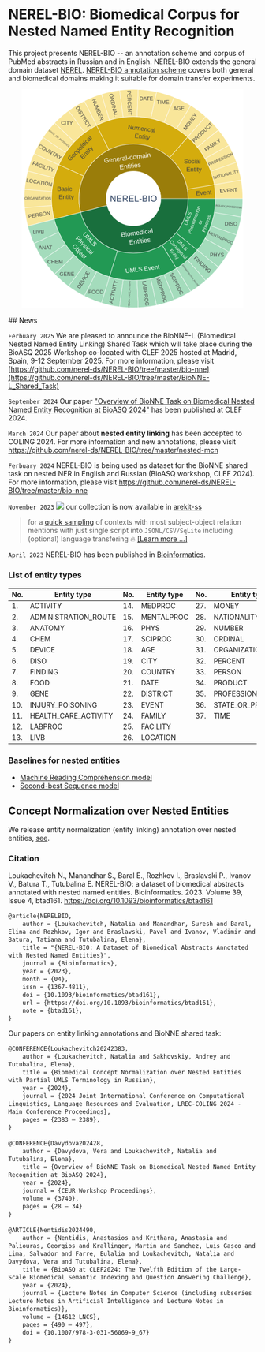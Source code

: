 # NEREL-BIO: Biomedical Corpus for Nested Named Entity Recognition

This project presents NEREL-BIO -- an annotation scheme and corpus of PubMed abstracts in Russian and in English. NEREL-BIO extends the general domain dataset [NEREL](https://github.com/nerel-ds/NEREL). [NEREL-BIO annotation scheme](https://github.com/nerel-ds/NEREL-BIO/blob/master/nerel-bio-guidelines.pdf) covers both general and biomedical domains making it suitable for domain transfer experiments. 

<p align="center">
<img src="nerel-bio.png" width="450">
</p>
## News

`Ferbuary 2025` We are pleased to announce the BioNNE-L (Biomedical Nested Named Entity Linking) Shared Task which will take place during the BioASQ 2025 Workshop co-located with CLEF 2025 hosted at Madrid, Spain, 9-12 September 2025. For more information, please visit [https://github.com/nerel-ds/NEREL-BIO/tree/master/bio-nne](https://github.com/nerel-ds/NEREL-BIO/tree/master/BioNNE-L_Shared_Task)

`September 2024` Our paper ["Overview of BioNNE Task on Biomedical Nested Named Entity Recognition at BioASQ 2024"](https://ceur-ws.org/Vol-3740/paper-03.pdf) has been published at CLEF 2024. 

`March 2024` Our paper about **nested entity linking** has been accepted to COLING 2024. For more information and new annotations, please visit https://github.com/nerel-ds/NEREL-BIO/tree/master/nested-mcn

`Ferbuary 2024` NEREL-BIO is being used as dataset for the BioNNE shared task on nested NER in English and Russian (BioASQ workshop, CLEF 2024). For more information, please visit https://github.com/nerel-ds/NEREL-BIO/tree/master/bio-nne

`November 2023` [![](https://img.shields.io/badge/AREkit--ss_Compatible-0.23.1-purple.svg)](https://github.com/nicolay-r/arekit-ss#usage) our collection is now available in [arekit-ss](https://github.com/nicolay-r/arekit-ss)
> for a [quick sampling](https://github.com/nicolay-r/arekit-ss#usage) of contexts with most subject-object relation mentions with just single script into
> `JSONL/CSV/SqLite` including (optional) language transfering 🔥 [[Learn more ...]](https://github.com/nicolay-r/arekit-ss#usage)

`April 2023` NEREL-BIO has been published in [Bioinformatics](https://academic.oup.com/bioinformatics/article/39/4/btad161/7099619). 


### List of entity types

|No. | Entity type | No. | Entity type | No. | Entity type
|---|---|---|---|---|---
|1. | ACTIVITY | 14. | MEDPROC | 27. | MONEY
|2. | ADMINISTRATION_ROUTE | 15. | MENTALPROC | 28. | NATIONALITY
|3. | ANATOMY | 16. | PHYS | 29. | NUMBER
|4. | CHEM | 17. | SCIPROC | 30. | ORDINAL
|5. | DEVICE | 18. | AGE | 31. | ORGANIZATION
|6. | DISO | 19. | CITY | 32. | PERCENT
|7. | FINDING | 20. | COUNTRY | 33. | PERSON
|8. | FOOD | 21. | DATE | 34. | PRODUCT
|9. | GENE | 22. | DISTRICT | 35. | PROFESSION
|10. | INJURY_POISONING | 23. | EVENT | 36. | STATE_OR_PROVINCE
|11. | HEALTH_CARE_ACTIVITY | 24. | FAMILY | 37. | TIME
|12. | LABPROC | 25. | FACILITY |  | 
|13. | LIVB | 26. | LOCATION |  | 

### Baselines for nested entities
 - [Machine Reading Comprehension model](https://github.com/fulstock/mrc_nested_ner_ru)
 - [Second-best Sequence model](https://github.com/fulstock/second-best-learning-and-decoding-rubert)

## Concept Normalization over Nested Entities

We release entity normalization (entity linking) annotation over nested entities, [see](https://github.com/nerel-ds/NEREL-BIO/tree/master/nested-mcn/data).

### Citation
Loukachevitch N., Manandhar S., Baral E., Rozhkov I., Braslavski P., Ivanov V., Batura T., Tutubalina E. NEREL-BIO: a dataset of biomedical abstracts annotated with nested named entities. Bioinformatics. 2023. Volume 39, Issue 4, btad161. https://doi.org/10.1093/bioinformatics/btad161
```
@article{NERELBIO,
    author = {Loukachevitch, Natalia and Manandhar, Suresh and Baral, Elina and Rozhkov, Igor and Braslavski, Pavel and Ivanov, Vladimir and Batura, Tatiana and Tutubalina, Elena},
    title = "{NEREL-BIO: A Dataset of Biomedical Abstracts Annotated with Nested Named Entities}",
    journal = {Bioinformatics},
    year = {2023},
    month = {04},
    issn = {1367-4811},
    doi = {10.1093/bioinformatics/btad161},
    url = {https://doi.org/10.1093/bioinformatics/btad161},
    note = {btad161},
}
```

Our papers on entity linking annotations and BioNNE shared task:
```
@CONFERENCE{Loukachevitch20242383,
	author = {Loukachevitch, Natalia and Sakhovskiy, Andrey and Tutubalina, Elena},
	title = {Biomedical Concept Normalization over Nested Entities with Partial UMLS Terminology in Russian},
	year = {2024},
	journal = {2024 Joint International Conference on Computational Linguistics, Language Resources and Evaluation, LREC-COLING 2024 - Main Conference Proceedings},
	pages = {2383 – 2389},
}

@CONFERENCE{Davydova202428,
    author = {Davydova, Vera and Loukachevitch, Natalia and Tutubalina, Elena},
    title = {Overview of BioNNE Task on Biomedical Nested Named Entity Recognition at BioASQ 2024},
    year = {2024},
    journal = {CEUR Workshop Proceedings},
    volume = {3740},
    pages = {28 – 34}
}

@ARTICLE{Nentidis2024490,
    author = {Nentidis, Anastasios and Krithara, Anastasia and Paliouras, Georgios and Krallinger, Martin and Sanchez, Luis Gasco and Lima, Salvador and Farre, Eulalia and Loukachevitch, Natalia and Davydova, Vera and Tutubalina, Elena},
    title = {BioASQ at CLEF2024: The Twelfth Edition of the Large-Scale Biomedical Semantic Indexing and Question Answering Challenge},
    year = {2024},
    journal = {Lecture Notes in Computer Science (including subseries Lecture Notes in Artificial Intelligence and Lecture Notes in Bioinformatics)},
    volume = {14612 LNCS},
    pages = {490 – 497},
    doi = {10.1007/978-3-031-56069-9_67}
}
```
